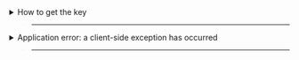 <details>
  <summary>How to get the key</summary>

> Open Hydrogen
>
> press get key
>
> click on the check box
>
> complete captcha check
>
> press get key
>
> - it redirect you to linkvertise. scroll down. click on free access. complete the task. Wait 5 seconds press X. press free access again. same steps (you need to pass 3 gateways)
>
> Copy the key
>
> Open Hydrogen
>
> paste the key on the key tab (**not adless login**)
>
> Authenticate
>
> --------
</details>

> ___

<details>
  <summary>Application error: a client-side exception has occurred</summary>

> Use a different browser
>
/
> close and Open a new tab

</details>

> ___
